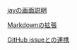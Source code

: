 [jayの画面説明](./ui.md)

[Markdownの拡張](./extended_markdown.md)

[GitHub issueとの連携](./how_to_generate_issue.md)
